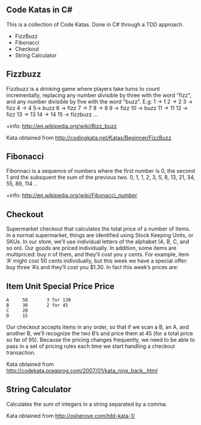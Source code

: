Code Katas in C#
------------------

This is a collection of Code Katas. Done in C# through a TDD approach.

* FizzBuzz
* Fibonacci
* Checkout
* String Calculator


Fizzbuzz
---------

Fizzbuzz is a drinking game where players take turns to count incrementally, replacing any number divisible by three with the word "fizz", and any number divisible by five with the word "buzz".
E.g: 
	1 -> 1
    2 -> 2
	3 -> fizz
	4 -> 4
	5-> buzz 
	6 -> fizz
	7 -> 7
	8 -> 8
	9 -> fizz
	10 -> buzz
	11 -> 11
	12 -> fizz
	13 -> 13
	14 -> 14
	15 -> fizzbuzz
	...

+info: http://en.wikipedia.org/wiki/Bizz_buzz

Kata obtained from http://codingkata.net/Katas/Beginner/FizzBuzz


Fibonacci
----------
Fibonnaci is a sequence of numbers where the first number is 0, the second 1 and the subsquent the sum of the previous two.
0, 1, 1, 2, 3, 5, 8, 13, 21, 34, 55, 89, 114 ..

+info: http://en.wikipedia.org/wiki/Fibonacci_number

Checkout
---------
Supermarket checkout that calculates the total price of a number of items. 
In a normal supermarket, things are identified using Stock Keeping Units, or SKUs. In our store, we’ll use individual letters of the alphabet (A, B, C, and so on). Our goods are priced individually. In addition, some items are multipriced: buy n of them, and they’ll cost you y cents. For example, item ‘A’ might cost 50 cents individually, but this week we have a special offer: buy three ‘A’s and they’ll cost you $1.30. In fact this week’s prices are:

  Item   Unit      Special
         Price     Price
  --------------------------
    A     50       3 for 130
    B     30       2 for 45
    C     20
    D     15
Our checkout accepts items in any order, so that if we scan a B, an A, and another B, we’ll recognize the two B’s and price them at 45 (for a total price so far of 95). Because the pricing changes frequently, we need to be able to pass in a set of pricing rules each time we start handling a checkout transaction.

Kata obtained from http://codekata.pragprog.com/2007/01/kata_nine_back_.html

String Calculator
------------------
Calculates the sum of integers in a string separated by a comma.

Kata obtained from http://osherove.com/tdd-kata-1/